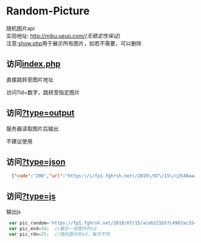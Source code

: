 # Random-Picture
随机图片api    
实验地址:  <http://miku.ueuo.com/>*(无稳定性保证)*  
注意:[show.php](http://miku.ueuo.com/show.php)用于展示所有图片，如若不需要，可以删除


## 访问[index.php](http://miku.ueuo.com/)

直接跳转至图片地址   

访问?id=数字，跳转至指定图片


## 访问[?type=output](http://miku.ueuo.com/?type=output)

服务器读取图片后输出   

不建议使用


## 访问[?type=json](http://miku.ueuo.com/?type=json)
```json  
  {"code":"200","url":"https:\/\/fp1.fghrsh.net\/2019\/07\/15\/c2549aaa63db078834ead6a92fe63b61.jpg","width":"1920","height":"1080","mime":"image\/jpeg","size":"821735"}
```

## 访问[?type=js](http://miku.ueuo.com?type=js)

输出js
```javascript
 var pic_random='https://fp1.fghrsh.net/2019/07/15/aceb221b57c4987ac324e10aeaf69ede.jpg';
 var pic_end=34;  //最后一张图片的id
 var pic_rdn=25;  //随机图片的id，每次不同
```
